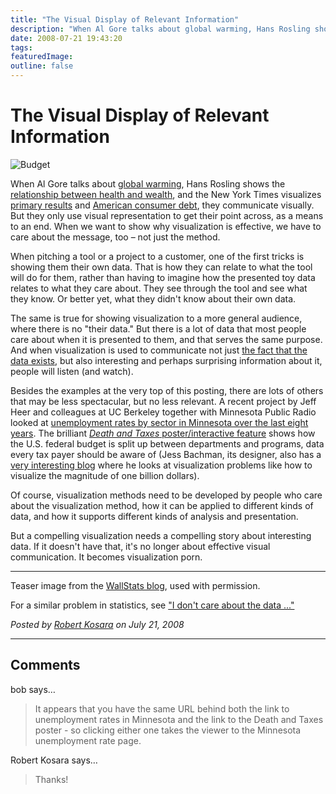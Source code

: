 ```yaml
---
title: "The Visual Display of Relevant Information"
description: "When Al Gore talks about global warming, Hans Rosling shows the relationship between health and wealth, and the New York Times visualizes primary results and American consumer debt, they communicate visually. But they only use visual representation to get their point across, as a means to an end. When we want to show why visualization is effective, we have to care about the message, too &ndash; not just the method."
date: 2008-07-21 19:43:20
tags: 
featuredImage:
outline: false
---
```


# The Visual Display of Relevant Information

<img src="https://media.eagereyes.org/media/2008/wallstats-energy.jpg" border="0" alt="Budget" />

When Al Gore talks about <a href="http://www.climatecrisis.net/">global warming</a>, Hans Rosling shows the <a href="http://www.ted.com/index.php/talks/hans_rosling_shows_the_best_stats_you_ve_ever_seen.html">relationship between health and wealth</a>, and the New York Times visualizes <a href="http://www.nytimes.com/2008/06/04/us/politics/04margins_graphic.html">primary results</a> and <a href="http://www.nytimes.com/interactive/2008/07/20/business/20debt-trap.html">American consumer debt</a>, they communicate visually. But they only use visual representation to get their point across, as a means to an end. When we want to show why visualization is effective, we have to care about the message, too &ndash; not just the method.

When pitching a tool or a project to a customer, one of the first tricks is showing them their own data. That is how they can relate to what the tool will do for them, rather than having to imagine how the presented toy data relates to what they care about. They see through the tool and see what they know. Or better yet, what they didn't know about their own data.

The same is true for showing visualization to a more general audience, where there is no "their data." But there is a lot of data that most people care about when it is presented to them, and that serves the same purpose. And when visualization is used to communicate not just <a href="http://eagereyes.org/blog/visualization-sets-information-free.html">the fact that the data exists</a>, but also interesting and perhaps surprising information about it, people will listen (and watch).

Besides the examples at the very top of this posting, there are lots of others that may be less spectacular, but no less relevant. A recent project by Jeff Heer and colleagues at UC Berkeley together with Minnesota Public Radio looked at <a href="http://mpr.sense.us/emp/">unemployment rates by sector in Minnesota over the last eight years</a>. The brilliant <a href="http://www.wallstats.com/deathandtaxes/"><em>Death and Taxes</em> poster/interactive feature</a> shows how the U.S. federal budget is split up between departments and programs, data every tax payer should be aware of (Jess Bachman, its designer, also has a <a href="http://www.wallstats.com/blog/">very interesting blog</a> where he looks at visualization problems like how to visualize the magnitude of one billion dollars).

Of course, visualization methods need to be developed by people who care about the visualization method, how it can be applied to different kinds of data, and how it supports different kinds of analysis and presentation.

But a compelling visualization needs a compelling story about interesting data. If it doesn't have that, it's no longer about effective visual communication. It becomes&nbsp;visualization porn.

<hr />
Teaser image from the <a href="http://www.wallstats.com/blog/">WallStats blog</a>, used with permission.

For a similar problem in statistics, see <a href="http://statisticalgraphics.blog.com/3338440/">"I don't care about the data ..."</a>


_Posted by <a href="/about">Robert Kosara</a> on July 21, 2008_


<aside class="comments">

---
## Comments

bob says…
>	It appears that you have the same URL behind both the link to unemployment rates in Minnesota and the link to the Death and Taxes poster - so clicking either one takes the viewer to the Minnesota unemployment rate page.
>	

Robert Kosara says…
>	Thanks!

</aside>

